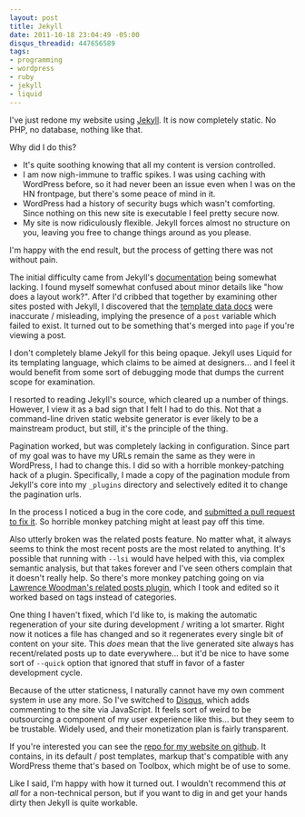 ```yaml
--- 
layout: post
title: Jekyll
date: 2011-10-18 23:04:49 -05:00
disqus_threadid: 447656589
tags: 
- programming
- wordpress
- ruby
- jekyll
- liquid
---
```

I've just redone my website using [Jekyll][jekyll]. It is now completely static. No PHP, no database, nothing like that.

Why did I do this?

 * It's quite soothing knowing that all my content is version controlled.
 * I am now nigh-immune to traffic spikes. I was using caching with WordPress before, so it had never been an issue even when I was on the HN frontpage, but there's some peace of mind in it.
 * WordPress had a history of security bugs which wasn't comforting. Since nothing on this new site is executable I feel pretty secure now.
 * My site is now ridiculously flexible. Jekyll forces almost no structure on you, leaving you free to change things around as you please.

I'm happy with the end result, but the process of getting there was not without pain.

The initial difficulty came from Jekyll's [documentation][jekyll-docs] being somewhat lacking. I found myself somewhat confused about minor details like "how does a layout work?". After I'd cribbed that together by examining other sites posted with Jekyll, I discovered that the [template data docs][jekyll-template-data] were inaccurate / misleading, implying the presence of a `post` variable which failed to exist. It turned out to be something that's merged into `page` if you're viewing a post.

I don't completely blame Jekyll for this being opaque. Jekyll uses Liquid for its templating language, which claims to be aimed at designers... and I feel it would benefit from some sort of debugging mode that dumps the current scope for examination.

I resorted to reading Jekyll's source, which cleared up a number of things. However, I view it as a bad sign that I felt I had to do this. Not that a command-line driven static website generator is ever likely to be a mainstream product, but still, it's the principle of the thing.

Pagination worked, but was completely lacking in configuration. Since part of my goal was to have my URLs remain the same as they were in WordPress, I had to change this. I did so with a horrible monkey-patching hack of a plugin. Specifically, I made a copy of the pagination module from Jekyll's core into my `_plugins` directory and selectively edited it to change the pagination urls.

In the process I noticed a bug in the core code, and [submitted a pull request to fix it][pull-dir-accessor]. So horrible monkey patching might at least pay off this time.

Also utterly broken was the related posts feature. No matter what, it always seems to think the most recent posts are the most related to anything. It's possible that running with `--lsi` would have helped with this, via complex semantic analysis, but that takes forever and I've seen others complain that it doesn't really help. So there's more monkey patching going on via [Lawrence Woodman's related posts plugin][related-posts], which I took and edited so it worked based on tags instead of categories.

One thing I haven't fixed, which I'd like to, is making the automatic regeneration of your site during development / writing a lot smarter. Right now it notices a file has changed and so it regenerates every single bit of content on your site. This *does* mean that the live generated site always has recent/related posts up to date everywhere... but it'd be nice to have some sort of `--quick` option that ignored that stuff in favor of a faster development cycle.

Because of the utter staticness, I naturally cannot have my own comment system in use any more. So I've switched to [Disqus][disqus], which adds commenting to the site via JavaScript. It feels sort of weird to be outsourcing a component of my user experience like this... but they seem to be trustable. Widely used, and their monetization plan is fairly transparent.

If you're interested you can see the [repo for my website on github][dl-github]. It contains, in its default / post templates, markup that's compatible with any WordPress theme that's based on Toolbox, which might be of use to some.

Like I said, I'm happy with how it turned out. I wouldn't recommend this *at all* for a non-technical person, but if you want to dig in and get your hands dirty then Jekyll is quite workable.

[jekyll]: http://jekyllrb.com/
[jekyll-docs]: https://github.com/mojombo/jekyll/wiki/Usage
[jekyll-template-data]: https://github.com/mojombo/jekyll/wiki/Template-Data
[pull-dir-accessor]: https://github.com/mojombo/jekyll/pull/415
[related-posts]: https://github.com/LawrenceWoodman/related_posts-jekyll_plugin
[disqus]: http://disqus.com
[dl-github]: https://github.com/kemayo/davidlynch.org